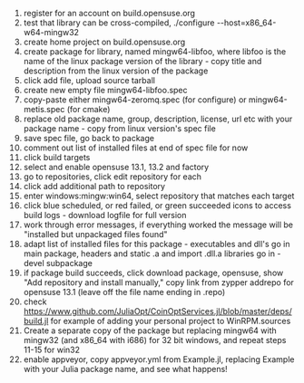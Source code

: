 1. register for an account on build.opensuse.org
2. test that library can be cross-compiled, ./configure --host=x86_64-w64-mingw32
3. create home project on build.opensuse.org
4. create package for library, named mingw64-libfoo, where libfoo is the name of the linux package version of the library - copy title and description from the linux version of the package
5. click add file, upload source tarball
6. create new empty file mingw64-libfoo.spec
7. copy-paste either mingw64-zeromq.spec (for configure) or mingw64-metis.spec (for cmake)
8. replace old package name, group, description, license, url etc with your package name - copy from linux version's spec file
9. save spec file, go back to package
10. comment out list of installed files at end of spec file for now
11. click build targets
12. select and enable opensuse 13.1, 13.2 and factory
13. go to repositories, click edit repository for each
14. click add additional path to repository
15. enter windows:mingw:win64, select repository that matches each target
16. click blue scheduled, or red failed, or green succeeded icons to access build logs - download logfile for full version
17. work through error messages, if everything worked the message will be "installed but unpackaged files found"
18. adapt list of installed files for this package - executables and dll's go in main package, headers and static .a and import .dll.a libraries go in -devel subpackage
19. if package build succeeds, click download package, opensuse, show "Add repository and install manually," copy link from zypper addrepo for opensuse 13.1 (leave off the file name ending in .repo)
20. check https://www.github.com/JuliaOpt/CoinOptServices.jl/blob/master/deps/build.jl for example of adding your personal project to WinRPM.sources
21. Create a separate copy of the package but replacing mingw64 with mingw32 (and x86_64 with i686) for 32 bit windows, and repeat steps 11-15 for win32
22. enable appveyor, copy appveyor.yml from Example.jl, replacing Example with your Julia package name, and see what happens!
